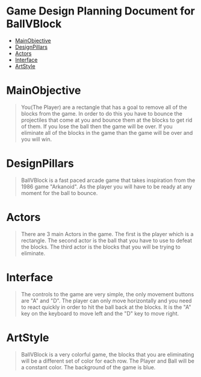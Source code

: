 # Game Design Planning Document for BallVBlock
- [MainObjective](#MainObjective)
- [DesignPillars](#DesignPillars)
- [Actors](#Actors)
- [Interface](#Interface)
- [ArtStyle](#ArtStyle)

# MainObjective
> You(The Player) are a rectangle that has a goal to remove all of the blocks from the game.
> In order to do this you have to bounce the projectiles that come at you and bounce them at the blocks to get rid of them.
> If you lose the ball then the game will be over.
> If you eliminate all of the blocks in the game than the game will be over and you will win.

# DesignPillars
> BallVBlock is a fast paced arcade game that takes inspiration from the 1986 game "Arkanoid".
> As the player you will have to be ready at any moment for the ball to bounce.

# Actors
> There are 3 main Actors in the game.
> The first is the player which is a rectangle.
> The second actor is the ball that you have to use to defeat the blocks.
> The third actor is the blocks that you will be trying to eliminate.

# Interface
> The controls to the game are very simple, the only movement buttons are "A" and "D".
> The player can only move horizontally and you need to react quickly in order to hit the ball back at the blocks.
> It is the "A" key on the keyboard to move left and the "D" key to move right.

# ArtStyle
> BallVBlock is a very colorful game, the blocks that you are eliminating will be a different set of color for each row.
> The Player and Ball will be a constant color.
> The background of the game is blue.

